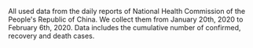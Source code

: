 
All used data from the daily reports of National Health Commission of the People's Republic of China. We collect them from January 20th, 2020 to February 6th, 2020. Data includes the cumulative number of confirmed, recovery and death cases.
